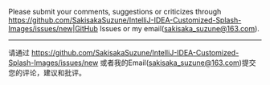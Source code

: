 Please submit your comments, suggestions or criticizes through https://github.com/SakisakaSuzune/IntelliJ-IDEA-Customized-Splash-Images/issues/new|GitHub Issues or my email(sakisaka_suzune@163.com).

------
请通过 https://github.com/SakisakaSuzune/IntelliJ-IDEA-Customized-Splash-Images/issues/new 或者我的Email(sakisaka_suzune@163.com)提交您的评论，建议和批评。
